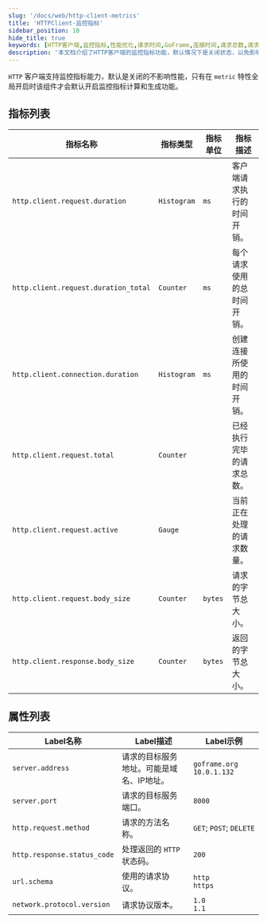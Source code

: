 ```yaml
---
slug: '/docs/web/http-client-metrics'
title: 'HTTPClient-监控指标'
sidebar_position: 10
hide_title: true
keywords: [HTTP客户端,监控指标,性能优化,请求时间,GoFrame,连接时间,请求总数,请求大小,GoFrame框架,返回大小]
description: '本文档介绍了HTTP客户端的监控指标功能，默认情况下是关闭状态，以免影响性能。它提供了多种指标供用户参考，如请求执行的时间开销、连接创建时间以及请求的字节总大小等，只有在metric特性全局开启时才会启用这些指标，帮助用户更好地进行性能分析。'
---
```


`HTTP` 客户端支持监控指标能力，默认是关闭的不影响性能，只有在 `metric` 特性全局开启时该组件才会默认开启监控指标计算和生成功能。

## 指标列表

| **指标名称** | **指标类型** | **指标单位** | **指标描述** |
| --- | --- | --- | --- |
| `http.client.request.duration` | `Histogram` | `ms` | 客户端请求执行的时间开销。 |
| `http.client.request.duration_total` | `Counter` | `ms` | 每个请求使用的总时间开销。 |
| `http.client.connection.duration` | `Histogram` | `ms` | 创建连接所使用的时间开销。 |
| `http.client.request.total` | `Counter` |  | 已经执行完毕的请求总数。 |
| `http.client.request.active` | `Gauge` |  | 当前正在处理的请求数量。 |
| `http.client.request.body_size` | `Counter` | `bytes` | 请求的字节总大小。 |
| `http.client.response.body_size` | `Counter` | `bytes` | 返回的字节总大小。 |

## 属性列表

| **Label名称** | **Label描述** | **Label示例** |
| --- | --- | --- |
| `server.address` | 请求的目标服务地址。可能是域名、IP地址。 | `goframe.org`<br />`10.0.1.132` |
| `server.port` | 请求的目标服务端口。 | `8000` |
| `http.request.method` | 请求的方法名称。 | `GET`; `POST`; `DELETE` |
| `http.response.status_code` | 处理返回的 `HTTP` 状态码。 | `200` |
| `url.schema` | 使用的请求协议。 | `http`<br />`https` |
| `network.protocol.version` | 请求协议版本。 | `1.0`<br />`1.1` |